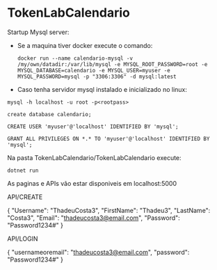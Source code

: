 # TokenLabCalendario
Startup  Mysql server:
- Se a maquina tiver docker execute o comando: 
  
  `docker run --name calendario-mysql -v /my/own/datadir:/var/lib/mysql -e MYSQL_ROOT_PASSWORD=root -e MYSQL_DATABASE=calendario -e MYSQL_USER=myuser -e MYSQL_PASSWORD=mysql -p "3306:3306" -d mysql:latest`

- Caso tenha servidor mysql instalado e inicializado no linux:

`mysql -h localhost -u root -p<rootpass>`

`create database calendario;`

`CREATE USER 'myuser'@'localhost' IDENTIFIED BY 'mysql';`

`GRANT ALL PRIVILEGES ON *.* TO 'myuser'@'localhost' IDENTIFIED BY 'mysql';`

Na pasta TokenLabCalendario/TokenLabCalendario execute:

`dotnet run`

As paginas e APIs vão estar disponiveis em localhost:5000


API/CREATE

{
                "Username": "ThadeuCosta3",
                "FirstName": "Thadeu3",
                "LastName": "Costa3",
                "Email": "thadeucosta3@email.com",
                "Password": "Password1234#"
            }
            
API/LOGIN

{        "usernameoremail": "thadeucosta3@email.com",
        "password": "Password1234#"
    }
            
            
